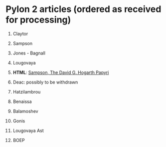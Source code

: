 # Pylon 2 articles (ordered as received for processing)

1. Claytor

2. Sampson

3. Jones - Bagnall
 
4. Lougovaya
 
5. **HTML**: [Sampson, The David G. Hogarth Papyri](https://digi.ub.uni-heidelberg.de/editionService/viewer/text/p3test/sampson_hogarth) 

6. Deac: possibly to be withdrawn

7. Hatzilambrou

8. Benaissa

9. Balamoshev

10. Gonis

11. Lougovaya Ast
 
12. BOEP
